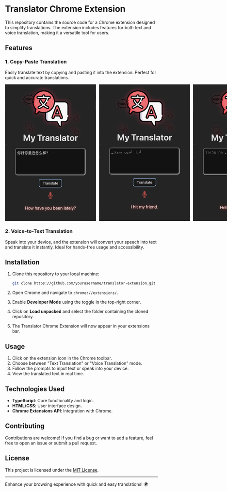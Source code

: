 # Translator Chrome Extension

This repository contains the source code for a Chrome extension designed to simplify translations. The extension includes features for both text and voice translation, making it a versatile tool for users.

## Features

### 1. **Copy-Paste Translation**
Easily translate text by copying and pasting it into the extension. Perfect for quick and accurate translations.

<div style="display: flex; gap: 10px;">
  <img src="assetsReadMe/chinese.png" alt="Copy-Paste Translation Example" width="300">
  <img src="assetsReadMe/arabic.png" alt="Copy-Paste Translation Example" width="300">
  <img src="assetsReadMe/hebrew.png" alt="Copy-Paste Translation Example" width="300">
</div>

### 2. **Voice-to-Text Translation**
Speak into your device, and the extension will convert your speech into text and translate it instantly. Ideal for hands-free usage and accessibility.

## Installation

1. Clone this repository to your local machine:
   ```bash
   git clone https://github.com/yourusername/translator-extension.git
   ```

2. Open Chrome and navigate to `chrome://extensions/`.

3. Enable **Developer Mode** using the toggle in the top-right corner.

4. Click on **Load unpacked** and select the folder containing the cloned repository.

5. The Translator Chrome Extension will now appear in your extensions bar.

## Usage

1. Click on the extension icon in the Chrome toolbar.
2. Choose between "Text Translation" or "Voice Translation" mode.
3. Follow the prompts to input text or speak into your device.
4. View the translated text in real time.

## Technologies Used
- **TypeScript**: Core functionality and logic.
- **HTML/CSS**: User interface design.
- **Chrome Extensions API**: Integration with Chrome.

## Contributing
Contributions are welcome! If you find a bug or want to add a feature, feel free to open an issue or submit a pull request.

## License
This project is licensed under the [MIT License](LICENSE).

---

Enhance your browsing experience with quick and easy translations! 🌍

